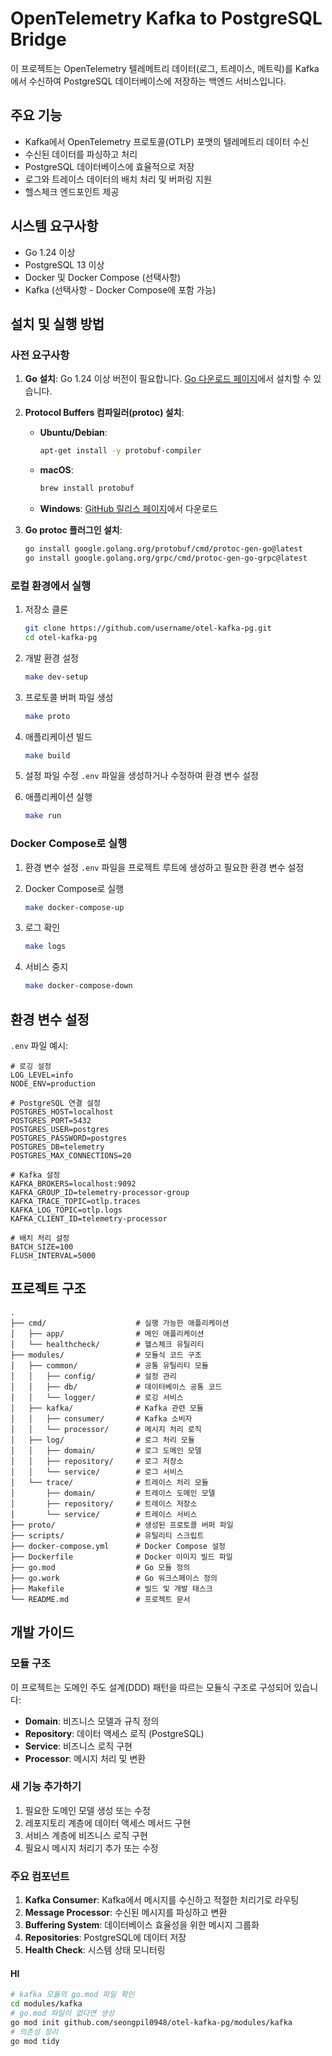 # OpenTelemetry Kafka to PostgreSQL Bridge

이 프로젝트는 OpenTelemetry 텔레메트리 데이터(로그, 트레이스, 메트릭)를 Kafka에서 수신하여 PostgreSQL 데이터베이스에 저장하는 백엔드 서비스입니다.

## 주요 기능

- Kafka에서 OpenTelemetry 프로토콜(OTLP) 포맷의 텔레메트리 데이터 수신
- 수신된 데이터를 파싱하고 처리
- PostgreSQL 데이터베이스에 효율적으로 저장
- 로그와 트레이스 데이터의 배치 처리 및 버퍼링 지원
- 헬스체크 엔드포인트 제공

## 시스템 요구사항

- Go 1.24 이상
- PostgreSQL 13 이상
- Docker 및 Docker Compose (선택사항)
- Kafka (선택사항 - Docker Compose에 포함 가능)

## 설치 및 실행 방법

### 사전 요구사항

1. **Go 설치**: Go 1.24 이상 버전이 필요합니다. [Go 다운로드 페이지](https://golang.org/dl/)에서 설치할 수 있습니다.

2. **Protocol Buffers 컴파일러(protoc) 설치**:
   - **Ubuntu/Debian**:
     ```bash
     apt-get install -y protobuf-compiler
     ```
   - **macOS**:
     ```bash
     brew install protobuf
     ```
   - **Windows**: [GitHub 릴리스 페이지](https://github.com/protocolbuffers/protobuf/releases)에서 다운로드

3. **Go protoc 플러그인 설치**:
   ```bash
   go install google.golang.org/protobuf/cmd/protoc-gen-go@latest
   go install google.golang.org/grpc/cmd/protoc-gen-go-grpc@latest
   ```

### 로컬 환경에서 실행

1. 저장소 클론
   ```bash
   git clone https://github.com/username/otel-kafka-pg.git
   cd otel-kafka-pg
   ```

2. 개발 환경 설정
   ```bash
   make dev-setup
   ```

3. 프로토콜 버퍼 파일 생성
   ```bash
   make proto
   ```

4. 애플리케이션 빌드
   ```bash
   make build
   ```

5. 설정 파일 수정
   `.env` 파일을 생성하거나 수정하여 환경 변수 설정

6. 애플리케이션 실행
   ```bash
   make run
   ```

### Docker Compose로 실행

1. 환경 변수 설정
   `.env` 파일을 프로젝트 루트에 생성하고 필요한 환경 변수 설정

2. Docker Compose로 실행
   ```bash
   make docker-compose-up
   ```

3. 로그 확인
   ```bash
   make logs
   ```

4. 서비스 중지
   ```bash
   make docker-compose-down
   ```

## 환경 변수 설정

`.env` 파일 예시:

```
# 로깅 설정
LOG_LEVEL=info
NODE_ENV=production

# PostgreSQL 연결 설정
POSTGRES_HOST=localhost
POSTGRES_PORT=5432
POSTGRES_USER=postgres
POSTGRES_PASSWORD=postgres
POSTGRES_DB=telemetry
POSTGRES_MAX_CONNECTIONS=20

# Kafka 설정
KAFKA_BROKERS=localhost:9092
KAFKA_GROUP_ID=telemetry-processor-group
KAFKA_TRACE_TOPIC=otlp.traces
KAFKA_LOG_TOPIC=otlp.logs
KAFKA_CLIENT_ID=telemetry-processor

# 배치 처리 설정
BATCH_SIZE=100
FLUSH_INTERVAL=5000
```

## 프로젝트 구조

```
.
├── cmd/                    # 실행 가능한 애플리케이션
│   ├── app/                # 메인 애플리케이션
│   └── healthcheck/        # 헬스체크 유틸리티
├── modules/                # 모듈식 코드 구조
│   ├── common/             # 공통 유틸리티 모듈
│   │   ├── config/         # 설정 관리
│   │   ├── db/             # 데이터베이스 공통 코드
│   │   └── logger/         # 로깅 서비스
│   ├── kafka/              # Kafka 관련 모듈
│   │   ├── consumer/       # Kafka 소비자
│   │   └── processor/      # 메시지 처리 로직
│   ├── log/                # 로그 처리 모듈
│   │   ├── domain/         # 로그 도메인 모델
│   │   ├── repository/     # 로그 저장소
│   │   └── service/        # 로그 서비스
│   └── trace/              # 트레이스 처리 모듈
│       ├── domain/         # 트레이스 도메인 모델
│       ├── repository/     # 트레이스 저장소
│       └── service/        # 트레이스 서비스
├── proto/                  # 생성된 프로토콜 버퍼 파일
├── scripts/                # 유틸리티 스크립트
├── docker-compose.yml      # Docker Compose 설정
├── Dockerfile              # Docker 이미지 빌드 파일
├── go.mod                  # Go 모듈 정의
├── go.work                 # Go 워크스페이스 정의
├── Makefile                # 빌드 및 개발 태스크
└── README.md               # 프로젝트 문서
```

## 개발 가이드

### 모듈 구조

이 프로젝트는 도메인 주도 설계(DDD) 패턴을 따르는 모듈식 구조로 구성되어 있습니다:

- **Domain**: 비즈니스 모델과 규칙 정의
- **Repository**: 데이터 액세스 로직 (PostgreSQL)
- **Service**: 비즈니스 로직 구현
- **Processor**: 메시지 처리 및 변환

### 새 기능 추가하기

1. 필요한 도메인 모델 생성 또는 수정
2. 레포지토리 계층에 데이터 액세스 메서드 구현
3. 서비스 계층에 비즈니스 로직 구현
4. 필요시 메시지 처리기 추가 또는 수정

### 주요 컴포넌트

1. **Kafka Consumer**: Kafka에서 메시지를 수신하고 적절한 처리기로 라우팅
2. **Message Processor**: 수신된 메시지를 파싱하고 변환
3. **Buffering System**: 데이터베이스 효율성을 위한 메시지 그룹화
4. **Repositories**: PostgreSQL에 데이터 저장
5. **Health Check**: 시스템 상태 모니터링

#### HI
```bash
# kafka 모듈의 go.mod 파일 확인
cd modules/kafka
# go.mod 파일이 없다면 생성
go mod init github.com/seongpil0948/otel-kafka-pg/modules/kafka
# 의존성 정리
go mod tidy
```